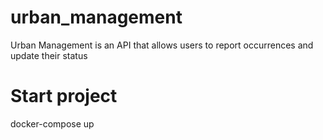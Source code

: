 # urban_management
Urban Management is an API that allows users to report occurrences and update their status

# Start project
docker-compose up